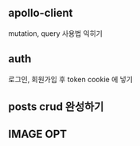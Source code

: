 ## apollo-client
mutation, query 사용법 익히기

## auth
로그인, 회원가입 후 token cookie 에 넣기

## posts crud 완성하기

## IMAGE OPT